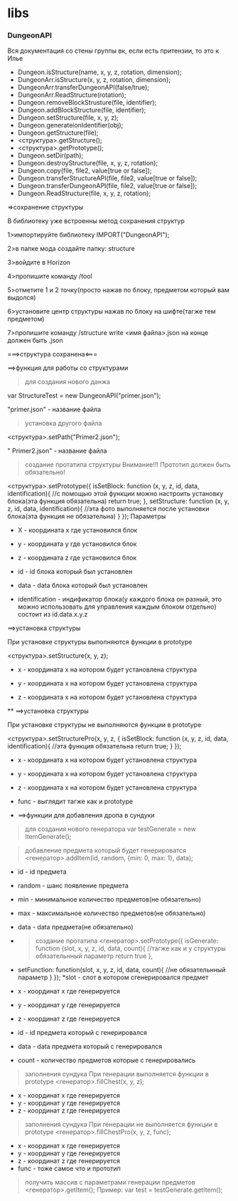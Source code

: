 # libs

### DungeonAPI
Вся документация со стены группы вк, если есть притензии, то это к Илье
* Dungeon.isStructure(name, x, y, z, rotation, dimension);
* DungeonArr.isStructure(x, y, z, rotation, dimension);
* DungeonArr.transferDungeonAPI(false/true);
* DungeonArr.ReadStructure(rotation);
* Dungeon.removeBlockStrusture(file, identifier);
* Dungeon.addBlockStructure(file, identifier);
* Dungeon.setStructure(file, x, y, z);
* Dungeon.generateionIdentifier(obj);
* Dungeon.getStructure(file);
* <структура>.getStructure();
* <структура>.getPrototype();
* Dungeon.setDir(path);
* Dungeon.destroyStructure(file, x, y, z, rotation);
* Dungeon.copy(file, file2, value[true or false]);
* Dungeon.transferStructureAPI(file, file2, value[true or false]);
* Dungeon.transferDungeonAPI(file, file2, value[true or false]);
* Dungeon.ReadStructure(file, x, y, z, rotation);



=>сохранение структуры

В библиотеку уже встроенны метод сохранения структур

1>импортируйте библиотеку IMPORT("DungeonAPI");

2>в папке мода создайте папку: structure

3>войдите в Horizon

4>пропишите команду /tool

5>отметите 1 и 2 точку(просто нажав по блоку, предметом который вам выдолся)

6>установите центр структуры нажав по блоку на шифте(тагже тем предметом)

7>пропишите команду /structure write <имя файла>.json на конце должен быть .json

===>структура сохранена<===

==>функция для работы со структурами

>для создания нового данжа

var StructureTest = new DungeonAPI("primer.json");

"primer.json" - название файла

>установка другого файла

<структура>.setPath("Primer2.json");

" Primer2.json" - название файла

>создание протатипа структуры
Внимание!!! Прототип должен быть обязательно! 

<структура>.setPrototype({
    isSetBlock: function (x, y, z, id, data, identification){
        //с помощью этой функции можно настроить установку блока(эта функция обязательна) 
        return true;
    }, 
    setStructure: function (x, y, z, id, data, identification){
        //эта фото выполняется после установки блока(эта функция не обязательна) 
    }
});
Параметры 

* X - координата x где установился блок

* y - координата y где установился блок

* z - координата z где установился блок

* id - id блока который был установлен

* data - data блока который был установлен 

* identification - индификатор блока(у каждого блока он разный, это можно использовать для управления каждым блоком отдельно) состоит из id.data.x.y.z


==>установка структуры

При установке структуры выполняются функции в prototype

<структура>.setStructure(x, y, z);

* x - координата x на котором будет установлена структура

* y - координата x на котором будет установлена структура

* z - координата x на котором будет установлена структура


** ==>установка структуры

При установке структуры не выполняются функции в prototype

<структура>.setStructurePro(x, y, z, {
    isSetBlock: function (x, y, z, id, data, identification){
        //эта функция обязательна
        return true;
    }
});

* x - координата x на котором будет установлена структура

* y - координата x на котором будет установлена структура

* z - координата x на котором будет установлена структура

* func - выглядит тагже как и prototype

* ==>функции для добавления дропа в сундуки

>для создания нового генератора
var testGenerate = new ItemGenerate();

>добавление предмета который будет генерироватся
<генератор>.addItem(id, random, {min: 0, max: 1}, data);
* id - id предмета
* random - шанс появление предмета
* min - минимальное количество предметов(не обязательно)
* max - максимальное количество предметов(не обязательно)
* data - data предмета(не обязательно) 

* >создание протатипа 
<генератор>.setPrototype({
isGenerate: function (slot, x, y, z, id, data, count){
//тагже как и у структуры обязательнный параметр
return true
}, 
* setFunction: function(slot, x, y, z, id, data, count){
//не обязательнный параметр
} 
});
*slot - слот в котором сгенерировался предмет 
* x - координат x где генерируется 
* y - координат y где генерируется 
* z - координат z где генерируется 
* id - id предмета который с генерировался
* data - data предмета который с генерировался
* count - количество предметов которые с генерировались

>заполнения сундука
При генерации выполняется функции в prototype
<генератор>.fillChest(x, y, z);
* x - координат x где генерируется 
* y - координат y где генерируется 
* z - координат z где генерируется

>заполнения сундука
При генерации не выполняется функции в prototype
<генератор>.fillChestPro(x, y, z, func);
* x - координат x где генерируется 
* y - координат y где генерируется 
* z - координат z где генерируется
* func - тоже самое что и прототип 

>получить массив с параметрами генерации предметов 
<генератор>.getItem();
Пример:
var test = testGenerate.getItem();



